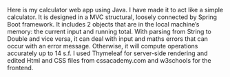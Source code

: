 Here is my calculator web app using Java. I have made it to act like a simple calculator. It is designed in a MVC structural, loosely connected by Spring Boot framework. It includes 2 objects that are in the local machine’s memory: the current input and running total. With parsing from String to Double and vice versa, it can deal with input and maths errors that can occur with an error message. Otherwise, it will compute operations accurately up to 14 s.f. I used Thymeleaf for server-side rendering and edited Html and CSS files from cssacademy.com and w3schools for the frontend.